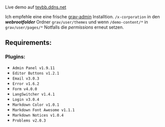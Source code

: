Live demo auf [tevbb.ddns.net](http://github.com)

Ich empfehle eine eine frische [grav-admin](https://getgrav.org/downloads) Installtion. `/x-corporation` in den _**webrootfolder**_ Ordner `grav/user/themes` und wenn `/demo-content/*` in `grav/user/pages/*` Notfalls die _permissions_ erneut setzen.

## Requirements:

### Plugins:

* `Admin Panel v1.9.11`
* `Editor Buttons v1.2.1`
* `Email v3.0.3`
* `Error v1.6.2`
* `Form v4.0.0`
* `LangSwitcher v1.4.1`
* `Login v3.0.4`
* `Markdown Color v1.0.1`
* `Markdown Font Awesome v1.1.1`
* `Markdown Notices v1.0.4`
* `Problems v2.0.3`

